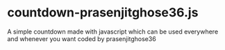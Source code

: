 # countdown-prasenjitghose36.js
A simple countdown made with javascript which can be used everywhere and whenever you want coded by prasenjitghose36
